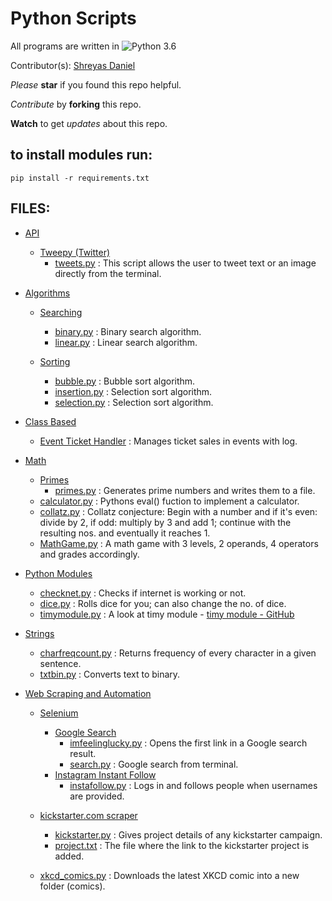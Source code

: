 # Python Scripts

All programs are written in ![Python 3.6](https://img.shields.io/badge/Python-3.5-yellow.svg)

Contributor(s): [Shreyas Daniel](https://github.com/shreydan)

_Please_ **star** if you found this repo helpful. 

_Contribute_ by **forking** this repo.

**Watch** to get _updates_ about this repo.

## to install modules run:

` pip install -r requirements.txt `

## FILES:

- [API](https://github.com/shreydan/Python/tree/master/code/API)  
  * [Tweepy (Twitter)](https://github.com/shreydan/Python/tree/master/code/API/Tweepy%20(Twitter))
      - [tweets.py](https://github.com/shreydan/Python/blob/master/code/API/Tweepy%20(Twitter)/tweets.py)
      : This script allows the user to tweet text or an image directly from the terminal.

- [Algorithms](https://github.com/shreydan/Python/tree/master/code/Algorithms)
  * [Searching](https://github.com/shreydan/Python/tree/master/code/Algorithms/Searching)
      - [binary.py](https://github.com/shreydan/Python/blob/master/code/Algorithms/Searching/binary.py)
      : Binary search algorithm.
      - [linear.py](https://github.com/shreydan/Python/blob/master/code/Algorithms/Searching/linear.py)
      : Linear search algorithm.
      
  * [Sorting](https://github.com/shreydan/Python/tree/master/code/Algorithms/Sorting)
      - [bubble.py](https://github.com/shreydan/Python/blob/master/code/Algorithms/Sorting/bubble.py)
      : Bubble sort algorithm.
      - [insertion.py](https://github.com/shreydan/Python/blob/master/code/Algorithms/Sorting/insertion.py)
      : Selection sort algorithm.
      - [selection.py](https://github.com/shreydan/Python/blob/master/code/Algorithms/Sorting/selection.py)
      : Selection sort algorithm.
    
- [Class Based](https://github.com/shreydan/Python/tree/master/code/Class%20Based)
  * [Event Ticket Handler](https://github.com/shreydan/Python/tree/master/code/Class%20Based/Event%20Ticket%20Handler)
  : Manages ticket sales in events with log.
  
- [Math](https://github.com/shreydan/Python/tree/master/code/Math)
  * [Primes](https://github.com/shreydan/Python/tree/master/code/Math/Primes)
    - [primes.py](https://github.com/shreydan/Python/blob/master/code/Math/Primes/primes.py)
    : Generates prime numbers and writes them to a file.
  * [calculator.py](https://github.com/shreydan/Python/blob/master/code/Math/calculator.py)
  : Pythons eval() fuction to implement a calculator.
  * [collatz.py](https://github.com/shreydan/Python/blob/master/code/Math/collatz.py)
  : Collatz conjecture: Begin with a number and if it's even: divide by 2, if odd: multiply by 3 and add 1; continue with the resulting nos. and eventually it reaches 1.
  * [MathGame.py](https://github.com/shreydan/Python/blob/master/code/Math/MathGame.py)
  : A math game with 3 levels, 2 operands, 4 operators and grades accordingly.
  
- [Python Modules](https://github.com/shreydan/Python/tree/master/code/Python%20Modules)
  * [checknet.py](https://github.com/shreydan/Python/blob/master/code/Python%20Modules/checknet.py)
  : Checks if internet is working or not.
  * [dice.py](https://github.com/shreydan/Python/blob/master/code/Python%20Modules/dice.py)
  : Rolls dice for you; can also change the no. of dice.
  * [timymodule.py](https://github.com/shreydan/Python/blob/master/code/Python%20Modules/timymodule.py)
  : A look at timy module - [timy module - GitHub](https://github.com/ramonsaraiva/timy)
  
- [Strings](https://github.com/shreydan/Python/tree/master/code/Strings)
  * [charfreqcount.py](https://github.com/shreydan/Python/blob/master/code/Strings/charfreqcount.py)
  : Returns frequency of every character in a given sentence.
  * [txtbin.py](https://github.com/shreydan/Python/blob/master/code/Strings/txtbin.py)
  : Converts text to binary.
  
- [Web Scraping and Automation](https://github.com/shreydan/Python/tree/master/code/Web%20Scraping%20and%20Automation)
  * [Selenium](https://github.com/shreydan/Python/tree/master/code/Web%20Scraping%20and%20Automation/Selenium)
    - [Google Search](https://github.com/shreydan/Python/tree/master/code/Web%20Scraping%20and%20Automation/Selenium/Google%20Search)
      + [imfeelinglucky.py](https://github.com/shreydan/Python/blob/master/code/Web%20Scraping%20and%20Automation/Selenium/Google%20Search/imfeelinglucky.py)
      : Opens the first link in a Google search result.
      + [search.py](https://github.com/shreydan/Python/blob/master/code/Web%20Scraping%20and%20Automation/Selenium/Google%20Search/search.py)
      : Google search from terminal.
    - [Instagram Instant Follow](https://github.com/shreydan/Python/tree/master/code/Web%20Scraping%20and%20Automation/Selenium/Instagram%20Instant%20Follow)
      + [instafollow.py](https://github.com/shreydan/Python/blob/master/code/Web%20Scraping%20and%20Automation/Selenium/Instagram%20Instant%20Follow/instafollow.py)
      : Logs in and follows people when usernames are provided.
   * [kickstarter.com scraper](https://github.com/shreydan/Python/tree/master/code/Web%20Scraping%20and%20Automation/kickstarter.com%20scraper)
     - [kickstarter.py](https://github.com/shreydan/Python/blob/master/code/Web%20Scraping%20and%20Automation/kickstarter.com%20scraper/kickstarter.py)
     : Gives project details of any kickstarter campaign.
     - [project.txt](https://github.com/shreydan/Python/blob/master/code/Web%20Scraping%20and%20Automation/kickstarter.com%20scraper/project.txt)
     : The file where the link to the kickstarter project is added. 
     
   * [xkcd_comics.py](https://github.com/shreydan/Python/blob/master/code/Web%20Scraping%20and%20Automation/xkcd_comics.py)
   : Downloads the latest XKCD comic into a new folder (comics).
   
